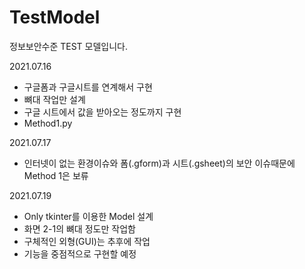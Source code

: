 # TestModel
정보보안수준 TEST 모델입니다.

2021.07.16
+ 구글폼과 구글시트를 연계해서 구현
+ 뼈대 작업만 설계
+ 구글 시트에서 값을 받아오는 정도까지 구현
+ Method1.py

2021.07.17
+ 인터넷이 없는 환경이슈와 폼(.gform)과 시트(.gsheet)의 보안 이슈때문에 Method 1은 보류

2021.07.19
+ Only tkinter를 이용한 Model 설계
+ 화면 2-1의 뼈대 정도만 작업함
+ 구체적인 외형(GUI)는 추후에 작업
+ 기능을 중점적으로 구현할 예정
